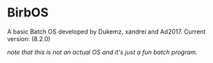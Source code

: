 # BirbOS
A basic Batch OS developed by Dukemz, xandrei and Ad2017.
Current version: (8.2.0)

*note that this is not an actual OS and it's just a fun batch program.*
